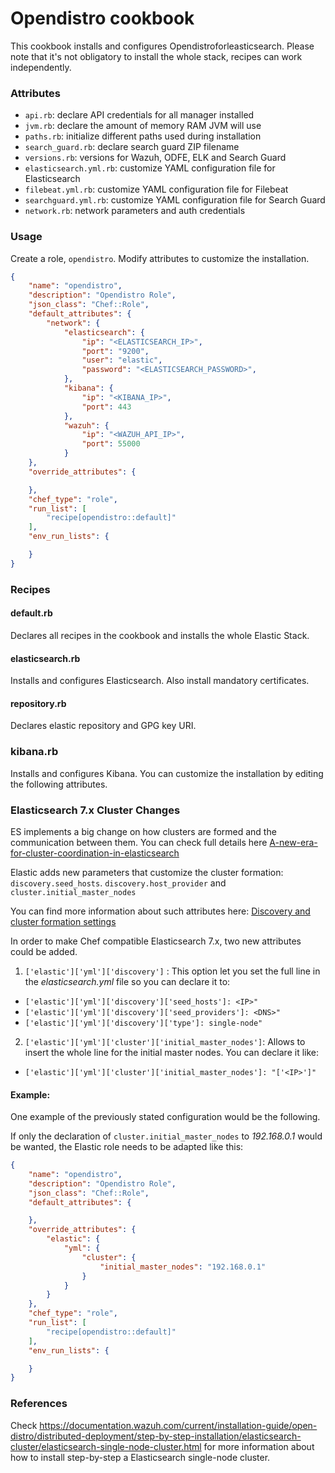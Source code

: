 # Opendistro cookbook

This cookbook installs and configures Opendistroforleasticsearch. Please note that it's not obligatory to install the whole stack, recipes can work independently.

### Attributes

* ``api.rb``: declare API credentials for all manager installed
* ``jvm.rb``: declare the amount of memory RAM JVM will use
* ``paths.rb``: initialize different paths used during installation
* ``search_guard.rb``: declare search guard ZIP filename 
* ``versions.rb``: versions for Wazuh, ODFE, ELK and Search Guard
* ``elasticsearch.yml.rb``: customize YAML configuration file for Elasticsearch
* ``filebeat.yml.rb``: customize YAML configuration file for Filebeat
* ``searchguard.yml.rb``: customize YAML configuration file for Search Guard
* ``network.rb``: network parameters and auth credentials

### Usage

Create a role, `opendistro`. Modify attributes to customize the installation.

```json
{
    "name": "opendistro",
    "description": "Opendistro Role",
    "json_class": "Chef::Role",
    "default_attributes": {
        "network": {
            "elasticsearch": {
                "ip": "<ELASTICSEARCH_IP>",
                "port": "9200",
                "user": "elastic",
                "password": "<ELASTICSEARCH_PASSWORD>",
            },
            "kibana": {
                "ip": "<KIBANA_IP>",
                "port": 443
            },
            "wazuh": {
                "ip": "<WAZUH_API_IP>",
                "port": 55000
            }
    },
    "override_attributes": {

    },
    "chef_type": "role",
    "run_list": [
        "recipe[opendistro::default]"
    ],
    "env_run_lists": {

    }
}
```

### Recipes

#### default.rb

Declares all recipes in the cookbook and installs the whole Elastic Stack.

#### elasticsearch.rb

Installs and configures Elasticsearch. Also install mandatory certificates. 

#### repository.rb 

Declares elastic repository and GPG key URI.

### kibana.rb

Installs and configures Kibana. You can customize the installation by editing the following attributes.

### Elasticsearch 7.x Cluster Changes

ES implements a big change on how clusters are formed and the communication between them. You can check full details here [A-new-era-for-cluster-coordination-in-elasticsearch](https://www.elastic.co/es/blog/a-new-era-for-cluster-coordination-in-elasticsearch)

Elastic adds new parameters that customize the cluster formation: `discovery.seed_hosts`. `discovery.host_provider` and `cluster.initial_master_nodes`  

You can find more information about such attributes here: [Discovery and cluster formation settings](https://www.elastic.co/guide/en/elasticsearch/reference/current/modules-discovery-settings.html)

In order to make Chef compatible Elasticsearch 7.x, two new attributes could be added.

1. `['elastic']['yml']['discovery']` : This option let you set the full line in the *elasticsearch.yml* file so you can declare it to:
  - `['elastic']['yml']['discovery']['seed_hosts']: <IP>"` 
  - `['elastic']['yml']['discovery']['seed_providers']: <DNS>"` 
  - `['elastic']['yml']['discovery']['type']: single-node"`
2. `['elastic']['yml']['cluster']['initial_master_nodes']`: Allows to insert the whole line for the initial master nodes. You can declare it like:
  - `['elastic']['yml']['cluster']['initial_master_nodes']: "['<IP>']"`

#### Example:

One example of the previously stated configuration would be the following.

If only the declaration of `cluster.initial_master_nodes` to *192.168.0.1* would be wanted, the Elastic role needs to be adapted like this:

```json
{
    "name": "opendistro",
    "description": "Opendistro Role",
    "json_class": "Chef::Role",
    "default_attributes": {

    },
    "override_attributes": {
        "elastic": {
            "yml": {
                "cluster": {
                    "initial_master_nodes": "192.168.0.1"
                }
            }
        }
    },
    "chef_type": "role",
    "run_list": [
        "recipe[opendistro::default]"
    ],
    "env_run_lists": {

    }
}

```

### References

Check https://documentation.wazuh.com/current/installation-guide/open-distro/distributed-deployment/step-by-step-installation/elasticsearch-cluster/elasticsearch-single-node-cluster.html for more information about 
how to install step-by-step a Elasticsearch single-node cluster.
